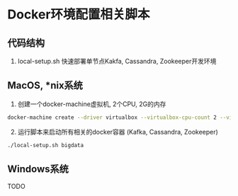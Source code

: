 # Docker环境配置相关脚本

## 代码结构

1. local-setup.sh 快速部署单节点Kakfa, Cassandra, Zookeeper开发环境

## MacOS, *nix系统

1. 创建一个docker-machine虚拟机, 2个CPU, 2G的内存
```sh
docker-machine create --driver virtualbox --virtualbox-cpu-count 2 --virtualbox-memory 2048 bigdata
```
2. 运行脚本来启动所有相关的docker容器 (Kafka, Cassandra, Zookeeper)
```sh
./local-setup.sh bigdata
```

## Windows系统

TODO
